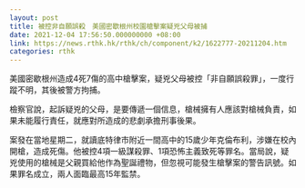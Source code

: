 ```yaml
---
layout: post
title: 被控非自願誤殺　美國密歇根州校園槍擊案疑兇父母被捕
date: 2021-12-04 17:56:50.000000000 +08:00
link: https://news.rthk.hk/rthk/ch/component/k2/1622777-20211204.htm
categories: rthk
---
```


美國密歇根州造成4死7傷的高中槍擊案，疑兇父母被控「非自願誤殺罪」，一度行蹤不明，其後被警方拘捕。

檢察官說，起訴疑兇的父母，是要傳遞一個信息，槍械擁有人應該對槍械負責，如果未能履行責任，就應對所造成的悲劇承擔刑事後果。

案發在當地星期二，就讀底特律市附近一間高中的15歲少年克倫布利，涉嫌在校內開槍，造成死傷。他被控4項一級謀殺罪、1項恐怖主義致死等罪名。當局說，疑兇使用的槍械是父親買給他作為聖誕禮物，但忽視可能發生槍擊案的警告訊號。如果罪名成立，兩人面臨最高15年監禁。

